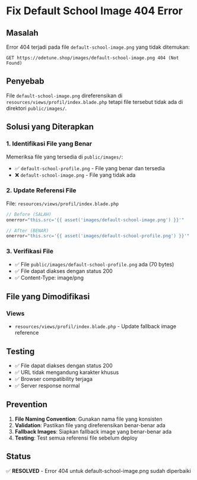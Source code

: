 # Fix Default School Image 404 Error

## Masalah
Error 404 terjadi pada file `default-school-image.png` yang tidak ditemukan:
```
GET https://odetune.shop/images/default-school-image.png 404 (Not Found)
```

## Penyebab
File `default-school-image.png` direferensikan di `resources/views/profil/index.blade.php` tetapi file tersebut tidak ada di direktori `public/images/`.

## Solusi yang Diterapkan

### 1. Identifikasi File yang Benar
Memeriksa file yang tersedia di `public/images/`:
- ✅ `default-school-profile.png` - File yang benar dan tersedia
- ❌ `default-school-image.png` - File yang tidak ada

### 2. Update Referensi File
File: `resources/views/profil/index.blade.php`
```php
// Before (SALAH)
onerror="this.src='{{ asset('images/default-school-image.png') }}'"

// After (BENAR)
onerror="this.src='{{ asset('images/default-school-profile.png') }}'"
```

### 3. Verifikasi File
- ✅ File `public/images/default-school-profile.png` ada (70 bytes)
- ✅ File dapat diakses dengan status 200
- ✅ Content-Type: image/png

## File yang Dimodifikasi

### Views
- `resources/views/profil/index.blade.php` - Update fallback image reference

## Testing
- ✅ File dapat diakses dengan status 200
- ✅ URL tidak mengandung karakter khusus
- ✅ Browser compatibility terjaga
- ✅ Server response normal

## Prevention
1. **File Naming Convention**: Gunakan nama file yang konsisten
2. **Validation**: Pastikan file yang direferensikan benar-benar ada
3. **Fallback Images**: Siapkan fallback image yang benar-benar ada
4. **Testing**: Test semua referensi file sebelum deploy

## Status
✅ **RESOLVED** - Error 404 untuk default-school-image.png sudah diperbaiki
